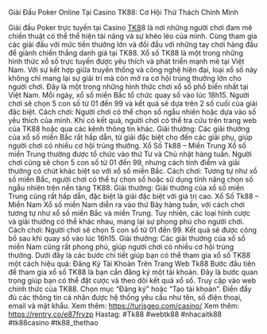 Giải Đấu Poker Online Tại Casino TK88: Cơ Hội Thử Thách Chính Mình

Giải đấu Poker trực tuyến tại Casino [TK8](https://turisgeo.com/)8 là nơi những người chơi đam mê chiến thuật có thể thể hiện tài năng và sự khéo léo của mình. Cùng tham gia các giải đấu với mức tiền thưởng lớn và đối đầu với những tay chơi hàng đầu để giành chiến thắng danh giá tại TK88.
Xổ số TK88 là một trong những hình thức xổ số trực tuyến được yêu thích và phát triển mạnh mẽ tại Việt Nam. Với sự kết hợp giữa truyền thống và công nghệ hiện đại, loại xổ số này không chỉ mang lại sự giải trí mà còn mở ra cơ hội trúng thưởng lớn cho người chơi.
Đây là một trong những hình thức chơi xổ số phổ biến nhất tại Việt Nam. Mỗi ngày, xổ số miền Bắc tổ chức quay số vào lúc 18h15. Người chơi sẽ chọn 5 con số từ 01 đến 99 và kết quả sẽ dựa trên 2 số cuối của giải đặc biệt.
Cách chơi: Người chơi có thể chọn số ngẫu nhiên hoặc dựa vào số yêu thích của mình. Khi có kết quả, người chơi có thể tra cứu trên trang web của TK88 hoặc qua các kênh thông tin khác.
Giải thưởng: Các giải thưởng của xổ số miền Bắc rất hấp dẫn, từ giải đặc biệt cho đến các giải phụ, giúp người chơi có nhiều cơ hội trúng thưởng.
Xổ Số Tk88 – Miền Trung
Xổ số miền Trung thường được tổ chức vào thứ Tư và Chủ nhật hàng tuần. Người chơi cũng sẽ chọn 5 con số từ 01 đến 99, nhưng cách tính điểm và giải thưởng có chút khác biệt so với xổ số miền Bắc.
Cách chơi: Tương tự như xổ số miền Bắc, người chơi có thể tự chọn số hoặc sử dụng tính năng chọn số ngẫu nhiên trên nền tảng TK88.
Giải thưởng: Giải thưởng của xổ số miền Trung cũng rất hấp dẫn, đặc biệt là giải đặc biệt với giá trị cao.
Xổ Số Tk88 – Miền Nam
Xổ số miền Nam diễn ra vào thứ Bảy hàng tuần, với cách chơi tương tự như xổ số miền Bắc và miền Trung. Tuy nhiên, các loại hình cược và giải thưởng có thể khác nhau, mang lại sự phong phú cho người chơi.
Cách chơi: Người chơi sẽ chọn 5 con số từ 01 đến 99. Kết quả sẽ được công bố sau khi quay số vào lúc 16h15.
Giải thưởng: Các giải thưởng của xổ số miền Nam cũng rất phong phú, giúp người chơi có nhiều cơ hội trúng thưởng.
Dưới đây là các bước chi tiết giúp bạn có thể tham gia xổ số TK88 một cách hiệu quả:
Đăng Ký Tài Khoản Trên Trang Web Tk88
Bước đầu tiên để tham gia xổ số TK88 là bạn cần đăng ký một tài khoản. Đây là bước quan trọng giúp bạn có thể đặt cược và theo dõi kết quả xổ số.
Truy cập vào web chính thức của TK88.
Chọn mục “Đăng ký” hoặc “Tạo tài khoản”.
Điền đầy đủ các thông tin cá nhân được hệ thống yêu cầu như tên, số điện thoại, email và mật khẩu.
Xem thêm: https://turisgeo.com/casino/
Xem thêm: https://rentry.co/e87frvzp
Hastag: #Tk88 #webtk88 #nhacaitk88 #tk88casino #tk88_thethao

